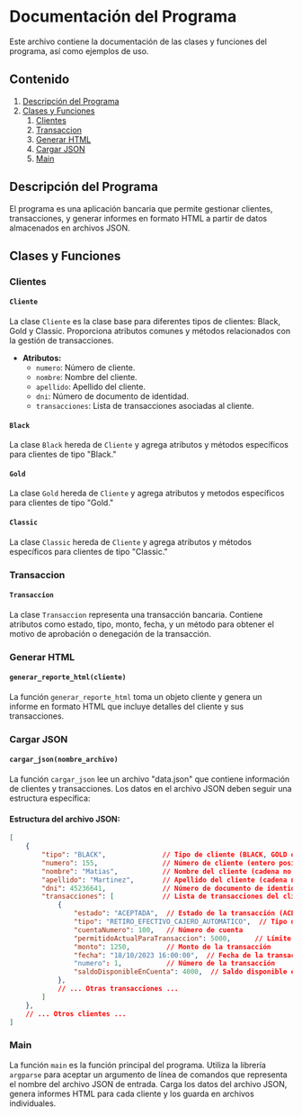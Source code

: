 # Documentación del Programa

Este archivo contiene la documentación de las clases y funciones del programa, así como ejemplos de uso.

## Contenido

1. [Descripción del Programa](#descripcion-del-programa)
2. [Clases y Funciones](#clases-y-funciones)
    1. [Clientes](#clientes)
    2. [Transaccion](#transaccion)
    3. [Generar HTML](#generar-html)
    4. [Cargar JSON](#cargar-json)
    5. [Main](#main)

## Descripción del Programa

El programa es una aplicación bancaria que permite gestionar clientes, transacciones, y generar informes en formato HTML a partir de datos almacenados en archivos JSON.

## Clases y Funciones

### Clientes

#### `Cliente`

La clase `Cliente` es la clase base para diferentes tipos de clientes: Black, Gold y Classic. Proporciona atributos comunes y métodos relacionados con la gestión de transacciones.

- **Atributos:**
    - `numero`: Número de cliente.
    - `nombre`: Nombre del cliente.
    - `apellido`: Apellido del cliente.
    - `dni`: Número de documento de identidad.
    - `transacciones`: Lista de transacciones asociadas al cliente.

#### `Black`

La clase `Black` hereda de `Cliente` y agrega atributos y métodos específicos para clientes de tipo "Black."

#### `Gold`

La clase `Gold` hereda de `Cliente` y agrega atributos y metodos específicos para clientes de tipo "Gold."

#### `Classic`

La clase `Classic` hereda de `Cliente` y agrega atributos y métodos específicos para clientes de tipo "Classic."

### Transaccion

#### `Transaccion`

La clase `Transaccion` representa una transacción bancaria. Contiene atributos como estado, tipo, monto, fecha, y un método para obtener el motivo de aprobación o denegación de la transacción.

### Generar HTML

#### `generar_reporte_html(cliente)`

La función `generar_reporte_html` toma un objeto cliente y genera un informe en formato HTML que incluye detalles del cliente y sus transacciones.

### Cargar JSON

#### `cargar_json(nombre_archivo)`

La función `cargar_json` lee un archivo "data.json" que contiene información de clientes y transacciones. Los datos en el archivo JSON deben seguir una estructura específica:

#### Estructura del archivo JSON:

```json
[
    {
        "tipo": "BLACK",              // Tipo de cliente (BLACK, GOLD o CLASSIC)
        "numero": 155,                // Número de cliente (entero positivo)
        "nombre": "Matias",           // Nombre del cliente (cadena no vacía)
        "apellido": "Martinez",       // Apellido del cliente (cadena no vacía)
        "dni": 45236641,              // Número de documento de identidad (entero positivo)
        "transacciones": [            // Lista de transacciones del cliente
            {
                "estado": "ACEPTADA",  // Estado de la transacción (ACEPTADA o RECHAZADA)
                "tipo": "RETIRO_EFECTIVO_CAJERO_AUTOMATICO",  // Tipo de transacción
                "cuentaNumero": 100,   // Número de cuenta
                "permitidoActualParaTransaccion": 5000,      // Límite para la transacción
                "monto": 1250,         // Monto de la transacción
                "fecha": "18/10/2023 16:00:00",  // Fecha de la transacción (formato: dd/mm/yyyy hh:mm:ss)
                "numero": 1,           // Número de la transacción
                "saldoDisponibleEnCuenta": 4000,  // Saldo disponible en la cuenta
            },
            // ... Otras transacciones ...
        ]
    },
    // ... Otros clientes ...
]
```

### Main

La función `main` es la función principal del programa. Utiliza la librería `argparse` para aceptar un argumento de línea de comandos que representa el nombre del archivo JSON de entrada. Carga los datos del archivo JSON, genera informes HTML para cada cliente y los guarda en archivos individuales.
